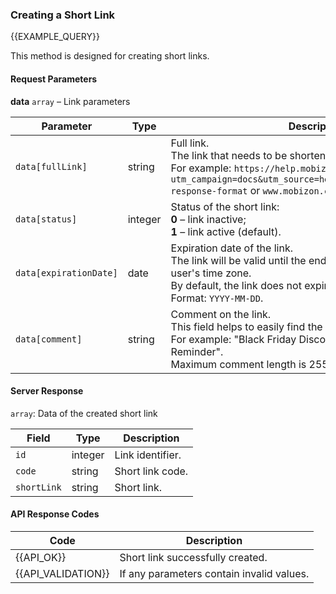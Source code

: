 ### Creating a Short Link
{{EXAMPLE_QUERY}}

This method is designed for creating short links.
#### Request Parameters

**data** `array` – Link parameters

 Parameter             | Type     | Description
----------------------|---------|-----------
`data[fullLink]`      | string  | Full link.<br>The link that needs to be shortened in the correct URL format.<br>For example: `https://help.mobizon.com/api-docs/sms-api?utm_campaign=docs&utm_source=help&utm_medium=test#server-response-format` or `www.mobizon.com` 
`data[status]`        | integer | Status of the short link:<br>**0** – link inactive;<br>**1** – link active (default).
`data[expirationDate]`| date    | Expiration date of the link.<br>The link will be valid until the end of the specified day in the user's time zone.<br>By default, the link does not expire.<br>Format: `YYYY-MM-DD`.
`data[comment]`       | string  | Comment on the link.<br>This field helps to easily find the short link among others.<br>For example: "Black Friday Discounts" or "Negative Balance Reminder".<br>Maximum comment length is 255 characters.

#### Server Response
`array`: Data of the created short link

Field        | Type     | Description
------------|---------|-------------
`id`        | integer | Link identifier.
`code`      | string  | Short link code.
`shortLink` | string  | Short link.


#### API Response Codes

Code | Description
----|----
{{API_OK}}         | Short link successfully created.
{{API_VALIDATION}} | If any parameters contain invalid values.
